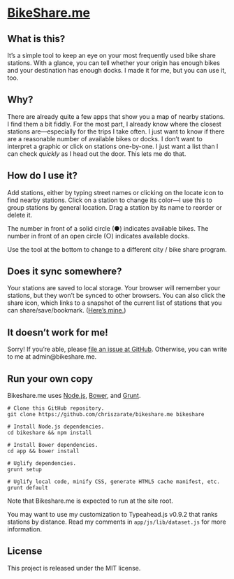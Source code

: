 # [BikeShare.me][bikeshare]

## What is this?

It’s a simple tool to keep an eye on your most frequently used bike share stations. With a glance, you can tell whether your origin has enough bikes and your destination has enough docks. I made it for me, but you can use it, too.

## Why?

There are already quite a few apps that show you a map of nearby stations. I find them a bit fiddly. For the most part, I already know where the closest stations are—especially for the trips I take often. I just want to know if there are a reasonable number of available bikes or docks. I don’t want to interpret a graphic or click on stations one-by-one. I just want a list than I can check _quickly_ as I head out the door. This lets me do that.

## How do I use it?

Add stations, either by typing street names or clicking on the locate icon to find nearby stations. Click on a station to change its color—I use this to group stations by general location. Drag a station by its name to reorder or delete it.

The number in front of a solid circle (●) indicates available bikes. The number in front of an open circle (○) indicates available docks.

Use the tool at the bottom to change to a different city / bike share program.

## Does it sync somewhere?

Your stations are saved to local storage. Your browser will remember your stations, but they won’t be synced to other browsers. You can also click the share icon, which links to a snapshot of the current list of stations that you can share/save/bookmark. ([Here’s mine.][shared])

## It doesn’t work for me!

Sorry! If you’re able, please [file an issue at GitHub][issues]. Otherwise, you can write to me at &#97;&#100;&#109;&#105;&#110;&#64;&#98;&#105;&#107;&#101;&#115;&#104;&#97;&#114;&#101;&#46;&#109;&#101;.

## Run your own copy

Bikeshare.me uses [Node.js][nodejs], [Bower][bower], and [Grunt][grunt].

```
# Clone this GitHub repository.
git clone https://github.com/chriszarate/bikeshare.me bikeshare

# Install Node.js dependencies.
cd bikeshare && npm install

# Install Bower dependencies.
cd app && bower install

# Uglify dependencies.
grunt setup

# Uglify local code, minify CSS, generate HTML5 cache manifest, etc.
grunt default
```

Note that Bikeshare.me is expected to run at the site root.

You may want to use my customization to Typeahead.js v0.9.2 that ranks stations by distance. Read my comments in `app/js/lib/dataset.js` for more information.

## License

This project is released under the MIT license.

<!-- References -->
[bikeshare]: http://bikeshare.me
[shared]: http://bikeshare.me/nyc/a7b-a6Y-a6Z-a57-a2q-b4U-b4c-b6H-c6a-c4B-d4Q-d4J
[issues]: https://github.com/chriszarate/bikeshare.me/issues
[nodejs]: http://nodejs.org
[bower]: https://github.com/bower/bower
[grunt]: http://gruntjs.com/
